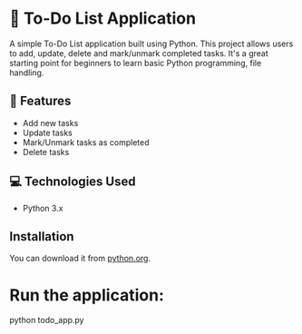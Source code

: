 # 📝 To-Do List Application

A simple To-Do List application built using Python. This project allows users to add, update, delete and mark/unmark completed tasks. It's a great starting point for beginners to learn basic Python programming, file handling.

## 📌 Features

- Add new tasks
- Update tasks 
- Mark/Unmark tasks as completed
- Delete tasks

## 💻 Technologies Used

- Python 3.x

## Installation

You can download it from [python.org](https://www.python.org/downloads/).


# Run the application:

python todo_app.py





